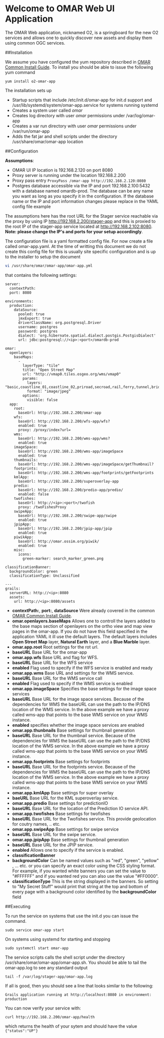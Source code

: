 # Welcome to OMAR Web UI Application

The OMAR Web application, nicknamed O2, is a springboard for the new O2 services and allows one to quickly discover new assets and display them using common OGC services.

##Installation

We assume you have configured the yum repository described in [OMAR Common Install Guide](common.md).  To install you should be able to issue the following yum command

```yum
yum install o2-omar-app
```
The installation sets up

* Startup scripts that include /etc/init.d/omar-app for init.d support and /usr/lib/systemd/system/omar-app.service for systems running systemd
* Creates a system user called *omar*
* Creates log directory with user *omar* permissions under /var/log/omar-app
* Creates a var run directory with user *omar* permissions under /var/run/omar-app
* Adds the fat jar and shell scripts under the directory /usr/share/omar/omar-app location



##Configuration

**Assumptions**:

* OMAR UI IP location is 192.168.2.120 on port 8080
* Proxy server is running under the location 192.168.2.200
* Proxy pass entry `ProxyPass /omar-app http://192.168.2.120:8080`
* Postgres database accessible via the IP and port 192.168.2.100:5432 with a database named omardb-prod.  The database can be any name you want as long as you specify it in the configuration.  If the database name or the IP and port information changes please replace in the YAML config file example

The assumptions here has the root URL for the Stager service reachable via the proxy by using IP http://192.168.2.200/stager-app and this is proxied to the root IP of the stager-app service located at http://192.168.2.102:8080. **Note: please change the IP's and ports for your setup accordingly**.

The configuration file is a yaml formatted config file.   For now create a file called omar-app.yaml.  At the time of writting this document we do not create this config file for this is usually site specific configuration and is up to the installer to setup the document

```bash
vi /usr/share/omar/omar-app/omar-app.yml
```
 that contains the following settings:

```
server:
  contextPath:
  port: 8080

environments:
  production:
    dataSource:
      pooled: true
      jmxExport: true
      driverClassName: org.postgresql.Driver
      username: postgres
      password: postgres
      dialect: 'org.hibernate.spatial.dialect.postgis.PostgisDialect'
      url: jdbc:postgresql://<ip>:<port>/omardb-prod

omar:
  openlayers:
    baseMaps:
      -
        layerType: "tile"
        title: "Open Street Map"
        url: "http://vmap0.tiles.osgeo.org/wms/vmap0"
        params:
          layers: "basic,coastline_01,coastline_02,priroad,secroad,rail,ferry,tunnel,bridge,trail,CAUSE,clabel,statelabel,ctylabel"
          format: "image/jpeg"
        options:
          visible: false
  app:
    root:
      baseUrl: http://192.168.2.200/omar-app
    wfs:
      baseUrl: http://192.168.2.200/wfs-app/wfs?
      enabled: true
      proxy: /proxy/index?url=
    wms:
      baseUrl: http://192.168.2.200/wms-app/wms?
      enabled: true
    imageSpace:
      baseUrl: http://192.168.2.200/wms-app/imageSpace
      enabled: true
    thumbnails:
      baseUrl: http://192.168.2.200/wms-app/imageSpace/getThumbnail?
    footprints:
      baseUrl: http://192.168.2.200/wms-app/footprints/getFootprints
    kmlApp:
      baseUrl: http://192.168.2.200/superoverlay-app
    predio:
      baseUrl: http://192.168.2.200/predio-app/predio/
      enabled: false
    twofishes:
      baseUrl: http://<ip>:<port>/twofish
      proxy: /twoFishesProxy
    swipeApp:
      baseUrl: http://192.168.2.200/swipe-app/swipe
      enabled: true
    jpipApp:
      baseUrl: http://192.168.2.200/jpip-app/jpip
      enabled: true
    piwikApp:
      baseUrl: http://omar.ossim.org/piwik/
      enabled: true
    misc:
      icons:
        green-marker: search_marker_green.png

classificationBanner:
  backgroundColor: green
  classificationType: Unclassified

---
grails:
  serverURL: http://<ip>:8080
  assets:
    url: http://<ip>:8080/assets
```

* **contextPath:**, **port:**, **dataSource** Were already covered in the common [OMAR Common Install Guide](common.md).
* **omar.openlayers.baseMaps** Allows one to controll the layers added to the base maps section of openlayers on the ortho view and map view pages in the omar-app. If you do not have this field specified in the application YAML it ill use the default layers. The default layers includes **Open Street Map** layer, **Natural Earth** layer, and a **Blue Marble** layer.
* **omar.app.root** Root settings for the rot url.
 * **baseURL** Base URL for the omar-app
* **omar.app.wfs** Base URL and flag for WFS.
 * **baseURL** Base URL for the WFS service 
 * **enabled** Flag used to specify if the WFS service is enabled and ready
* **omar.app.wms** Base URL and settings for the WMS service.
 * **baseURL** Base URL for the WMS service call
 * **enabled** Flag used to specify if the WMS service is enabled
* **omar.app.imageSpace** Specifies the base settings for the image space services
 * **baseURL** Base URL for the image space services.  Because of the dependencies for WMS the baseURL can use the path to the IP/DNS location of the WMS service. In the above example we have a proxy called wms-app that points to the base WMS service on your WMS instance.
 * **enabled** specifies whether the image space services are enabled
* **omar.app.thunbnails** Base settings for thumbnail generation
 * **baseURL**  Base URL for the thumbnail service. Because of the dependencies for WMS the baseURL can use the path to the IP/DNS location of the WMS service. In the above example we have a proxy called wms-app that points to the base WMS service on your WMS instance.
* **omar.app.footprints** Base settings for footprints
 * **baseURL** Base URL for the footprints service.   Because of the dependencies for WMS the baseURL can use the path to the IP/DNS location of the WMS service. In the above example we have a proxy called wms-app that points to the base WMS service on your WMS instance.
* **omar.app.kmlApp** Base settings for super overlay
 * **baeURL** Base URL for the KML superoverlay service. 
* **omar.app.predio** Base settings for predictionIO
 * **baseURL** Base URL for the location of the Prediction IO service API. 
* **omar.app.twofishes** Base settings for twofishes
 * **baseURL** Base URL for the Twofishes service.  This provide geolocation for coutry names, .. etc. 
* **omar.app.swipeApp** Base settings for swipe service
 * **baseURL** Base URL for the swipe service.
* **omar.app.jpipApp** Base settings for thumbnail generation
 * **baseURL** Base URL for the JPIP service.
 * **enabled** Allows one to specify if the service is enabled.
* **classificationBanner**
 * **backgroundColor** Can be named values such as "red", "green", "yellow" , ... etc. or you can specify an exact color using the CSS styling format.  For example, if you wanted white banners you can set the value to "#FFFFFF" and if you wanted red you can also use the value "#FF0000".
 * **classificationType** This is the string displayed in the banners.  So setting to "My Secret Stuff" would print that string at the top and bottom of every page with a background color identified by the **backgroundColor** field
  
##Executing

To run the service on systems that use the init.d you can issue the command.

```
sudo service omar-app start
```

On systems using systemd for starting and stopping

```
sudo systemctl start omar-app
```

The service scripts calls the shell script under the directory /usr/share/omar/omar-app/omar-app.sh.   You should be able to tail the omar-app.log to see any standard output

```
tail -f /var/log/stager-app/omar-app.log
```

If all is good, then you should see a line that looks similar to the following:

```
Grails application running at http://localhost:8080 in environment: production
```

You can now verify your service with:

`curl http://192.168.2.200/omar-app/health`

which returns the health of your sytem and should have the value `{"status":"UP"}`


